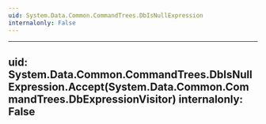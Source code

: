 ```yaml
---
uid: System.Data.Common.CommandTrees.DbIsNullExpression
internalonly: False
---
```


---
uid: System.Data.Common.CommandTrees.DbIsNullExpression.Accept(System.Data.Common.CommandTrees.DbExpressionVisitor)
internalonly: False
---
